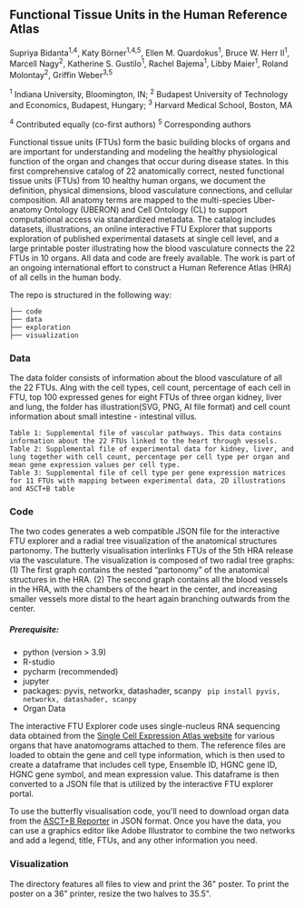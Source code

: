 ## Functional Tissue Units in the Human Reference Atlas

Supriya Bidanta<sup>1,4</sup>, Katy Börner<sup>1,4,5</sup>, Ellen M. Quardokus<sup>1</sup>, Bruce W. Herr II<sup>1</sup>, Marcell Nagy<sup>2</sup>, Katherine S. Gustilo<sup>1</sup>, Rachel Bajema<sup>1</sup>, Libby Maier<sup>1</sup>, Roland Molontay<sup>2</sup>, Griffin Weber<sup>3,5</sup>

<sup>1</sup> Indiana University, Bloomington, IN; 
<sup>2</sup> Budapest University of Technology and Economics, Budapest, Hungary;
<sup>3</sup> Harvard Medical School, Boston, MA

<sup>4</sup> Contributed equally (co-first authors)
<sup>5</sup> Corresponding authors 

Functional tissue units (FTUs) form the basic building blocks of organs and are important for understanding and modeling the healthy physiological function of the organ and changes that occur during disease states. In this first comprehensive catalog of 22 anatomically correct, nested functional tissue units (FTUs) from 10 healthy human organs, we document the definition, physical dimensions, blood vasculature connections, and cellular composition. All anatomy terms are mapped to the multi-species Uber-anatomy Ontology (UBERON) and Cell Ontology (CL) to support computational access via standardized metadata. The catalog includes datasets, illustrations, an online interactive FTU Explorer that supports exploration of published experimental datasets at single cell level, and a large printable poster illustrating how the blood vasculature connects the 22 FTUs in 10 organs. All data and code are freely available. The work is part of an ongoing international effort to construct a Human Reference Atlas (HRA) of all cells in the human body.

The repo is structured in the following way:

```
├── code
├── data
├── exploration
├── visualization
```

### Data
The data folder consists of information about the blood vasculature of all the 22 FTUs. Alng with the cell types, cell count, percentage of each cell in FTU, top 100 expressed genes for eight FTUs of three organ kidney, liver and lung, the folder has illustration(SVG, PNG, AI file format) and cell count information about small intestine - intestinal villus.
```
Table 1: Supplemental file of vascular pathways. This data contains information about the 22 FTUs linked to the heart through vessels.
Table 2: Supplemental file of experimental data for kidney, liver, and lung together with cell count, percentage per cell type per organ and mean gene expression values per cell type.
Table 3: Supplemental file of cell type per gene expression matrices for 11 FTUs with mapping between experimental data, 2D illustrations and ASCT+B table
```
  
### Code

The two codes generates a web compatible JSON file for the interactive FTU explorer and a radial tree visualization of the anatomical structures partonomy. 
The butterly visualisation interlinks FTUs of the 5th HRA release via the vasculature. The visualization is composed of two radial tree graphs: (1) The first graph contains the nested “partonomy” of the anatomical structures in the HRA. (2) The second graph contains all the blood vessels in the HRA, with the chambers of the heart in the center, and increasing smaller vessels more distal to the heart again branching outwards from the center.

##### Prerequisite:
  - python (version > 3.9)
  - R-studio
  - pycharm (recommended)
  - jupyter
  - packages: pyvis, networkx, datashader, scanpy  ``` pip install pyvis, networkx, datashader, scanpy```
  - Organ Data

The interactive FTU Explorer code uses single-nucleus RNA sequencing data obtained from the <a href="https://www.ebi.ac.uk/gxa/sc/experiments?species=%22homo%20sapiens%22" target="_blank">Single Cell Expression Atlas website</a> for various organs that have anatomograms attached to them. The reference files are loaded to obtain the gene and cell type information, which is then used to create a dataframe that includes cell type, Ensemble ID, HGNC gene ID, HGNC gene symbol, and mean expression value. This dataframe is then converted to a JSON file that is utilized by the interactive FTU explorer portal.

To use the butterfly visualisation code, you'll need to download organ data from the <a href="https://hubmapconsortium.github.io/ccf-asct-reporter" target="_blank">ASCT+B Reporter</a> in JSON format. Once you have the data, you can use a graphics editor like Adobe Illustrator to combine the two networks and add a legend, title, FTUs, and any other information you need.

### Visualization
The directory features all files to view and print the 36" poster. To print the poster on a 36" printer, resize the two halves to 35.5".



  
    

